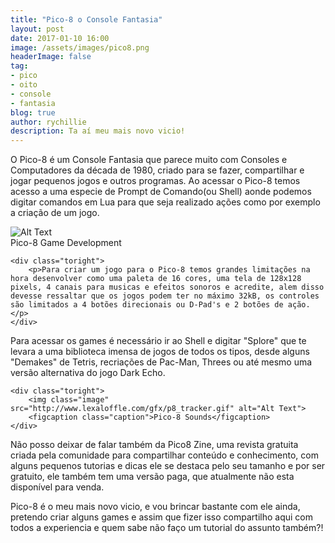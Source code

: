 ```yaml
---
title: "Pico-8 o Console Fantasia"
layout: post
date: 2017-01-10 16:00
image: /assets/images/pico8.png
headerImage: false
tag:
- pico
- oito
- console
- fantasia
blog: true
author: rychillie
description: Ta aí meu mais novo vicio!
---
```

<script async src="//pagead2.googlesyndication.com/pagead/js/adsbygoogle.js"></script>
<!-- Final_texto_okgnow -->
<ins class="adsbygoogle"
     style="display:block"
     data-ad-client="ca-pub-7837358846130941"
     data-ad-slot="9265933715"
     data-ad-format="auto"></ins>
<script>
(adsbygoogle = window.adsbygoogle || []).push({});
</script>

O Pico-8 é um Console Fantasia que parece muito com Consoles e Computadores da década de 1980, criado para se fazer, compartilhar e jogar pequenos jogos e outros programas. Ao acessar o Pico-8 temos acesso a uma especie de Prompt de Comando(ou Shell) aonde podemos digitar comandos em Lua para que seja realizado ações como por exemplo a criação de um jogo.

<div class="side-by-side">
    <div class="toleft">
        <img class="image" src="http://www.lexaloffle.com/gfx/p8_jelpi.gif" alt="Alt Text">
        <figcaption class="caption">Pico-8 Game Development</figcaption>
    </div>

    <div class="toright">
        <p>Para criar um jogo para o Pico-8 temos grandes limitações na hora desenvolver como uma paleta de 16 cores, uma tela de 128x128 pixels, 4 canais para musicas e efeitos sonoros e acredite, alem disso devesse ressaltar que os jogos podem ter no máximo 32kB, os controles são limitados a 4 botões direcionais ou D-Pad's e 2 botões de ação.</p>
    </div>
</div>
<div class="side-by-side">
    <div class="toleft">
        <p>Para acessar os games é necessário ir ao Shell e digitar "Splore" que te levara a uma biblioteca imensa de jogos de todos os tipos, desde alguns "Demakes" de Tetris, recriações de Pac-Man, Threes ou até mesmo uma versão alternativa do jogo Dark Echo.</p>
    </div>

    <div class="toright">
        <img class="image" src="http://www.lexaloffle.com/gfx/p8_tracker.gif" alt="Alt Text">
        <figcaption class="caption">Pico-8 Sounds</figcaption>
    </div>
</div>

Não posso deixar de falar também da Pico8 Zine, uma revista gratuita criada pela comunidade para compartilhar conteúdo e conhecimento, com alguns pequenos tutorias e dicas ele se destaca pelo seu tamanho e por ser gratuito, ele também tem uma versão paga, que atualmente não esta disponível para venda.

Pico-8 é o meu mais novo vicio, e vou brincar bastante com ele ainda, pretendo criar alguns games e assim que fizer isso compartilho aqui com todos a experiencia e quem sabe não faço um tutorial do assunto também?!
